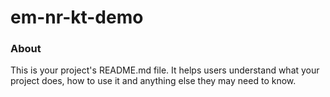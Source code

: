 em-nr-kt-demo
=============

### About

This is your project's README.md file. It helps users understand what your
project does, how to use it and anything else they may need to know.